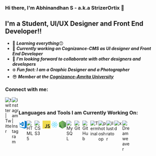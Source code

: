 ### Hi there, I'm Abhinandhan S - a.k.a <b>StrizerOrtix</b> 👋

## I'm a Student, UI/UX Designer and Front End Developer!!

- 🔅 <i><b>Learning everything</b></i>🙃
- 🔮 <i><b>Currently working on Cognizance-CMS as UI designer and Front End Developer</b></i>
- 📰 <i><b>I’m looking forward to collaborate with other designers and developers</b></i>
- ❄️ <i><b>Fun fact: I am a Graphic Designer and a Photographer</b></i>
- 😎 <i><b>Member at the [Cognizance-Amrita University][cognizance]  </b></i>

### Connect with me:



[<img align="left" alt="twitter | Twitter" width="22px" src="https://image.flaticon.com/icons/png/512/733/733579.png" />][twitter]
[<img align="left" alt="instagram | Instagram" width="22px" src="https://image.flaticon.com/icons/png/512/2111/2111463.png" />][instagram]
<br />

### Languages and Tools I am Currently Working On:

<img align="left" alt="Visual Studio Code" width="26px" src="https://raw.githubusercontent.com/github/explore/80688e429a7d4ef2fca1e82350fe8e3517d3494d/topics/visual-studio-code/visual-studio-code.png" />
<img align="left" alt="HTML5" width="26px" src="https://image.flaticon.com/icons/png/512/1051/1051277.png" />
<img align="left" alt="CSS3" width="26px" src="https://image.flaticon.com/icons/png/512/732/732190.png" />
<img align="left" alt="JavaScript" width="26px" src="https://raw.githubusercontent.com/github/explore/80688e429a7d4ef2fca1e82350fe8e3517d3494d/topics/javascript/javascript.png" />
<img align="left" alt="React" width="26px" src="https://raw.githubusercontent.com/github/explore/80688e429a7d4ef2fca1e82350fe8e3517d3494d/topics/react/react.png" />
<img align="left" alt="Node.js" width="26px" src="https://raw.githubusercontent.com/github/explore/80688e429a7d4ef2fca1e82350fe8e3517d3494d/topics/nodejs/nodejs.png" />
<img align="left" alt="MySQL" width="26px" src="https://image.flaticon.com/icons/png/512/919/919836.png" />
<img align="left" alt="Git" width="26px" src="https://image.flaticon.com/icons/png/512/2111/2111288.png" />
<img align="left" alt="GitHub" width="26px" src="https://image.flaticon.com/icons/png/512/270/270798.png" />
<img align="left" alt="Terminal" width="26px" src="https://image.flaticon.com/icons/png/512/668/668453.png" />
<img align="left" alt="photoshop" width="26px" src="https://image.flaticon.com/icons/png/512/552/552220.png" />
<img align="left" alt="illustrator" width="26px" src="https://image.flaticon.com/icons/png/512/552/552222.png" />
<img align="left" alt="xd" width="26px" src="https://image.flaticon.com/icons/png/512/552/552224.png" />
<img align="left" alt="Dreamweaver" width="26px" src="https://image.flaticon.com/icons/png/512/552/552228.png" />

<br />
<br />

[twitter]: https://twitter.com/Strizer_Ortix
[cognizance]: https://github.com/cognizance-amrita
[instagram]: https://www.instagram.com/strizer_ortix/

